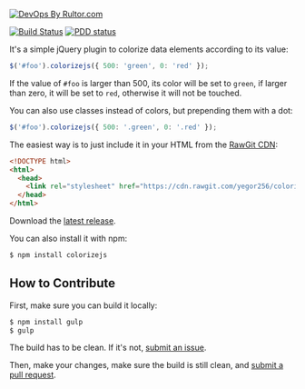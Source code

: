 [![DevOps By Rultor.com](http://www.rultor.com/b/yegor256/colorizejs)](http://www.rultor.com/p/yegor256/colorizejs)

[![Build Status](https://travis-ci.org/yegor256/colorizejs.svg)](https://travis-ci.org/yegor256/colorizejs)
[![PDD status](http://www.0pdd.com/svg?name=yegor256/colorizejs)](http://www.0pdd.com/p?name=yegor256/colorizejs)

It's a simple jQuery plugin to colorize data elements according to its value:

```javascript
$('#foo').colorizejs({ 500: 'green', 0: 'red' });
```

If the value of `#foo` is larger than 500, its color will be set to `green`,
if larger than zero, it will be set to `red`, otherwise it will not be touched.

You can also use classes instead of colors, but prepending them with a dot:

```javascript
$('#foo').colorizejs({ 500: '.green', 0: '.red' });
```

The easiest way is to just include it in your HTML from the
[RawGit CDN](https://rawgit.com/):

```html
<!DOCTYPE html>
<html>
  <head>
    <link rel="stylesheet" href="https://cdn.rawgit.com/yegor256/colorizejs/gh-pages/colorizejs.min.js"/>
  </head>
</html>
```

Download the [latest release](https://github.com/yegor256/colorizejs/releases).

You can also install it with npm:

```bash
$ npm install colorizejs
```

## How to Contribute

First, make sure you can build it locally:

```bash
$ npm install gulp
$ gulp
```

The build has to be clean. If it's not, [submit an issue](https://github.com/yegor256/colorizejs/issues).

Then, make your changes, make sure the build is still clean,
and [submit a pull request](https://www.yegor256.com/2014/04/15/github-guidelines.html).
